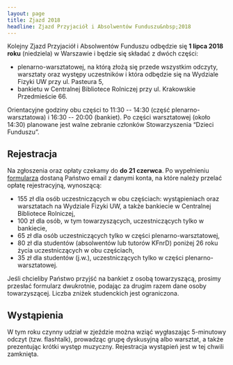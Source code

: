 ```yaml
---
layout: page
title: Zjazd 2018
headline: Zjazd Przyjaciół i Absolwentów Funduszu&nbsp;2018
---
```


Kolejny Zjazd Przyjaciół i Absolwentów Funduszu odbędzie się **1 lipca 2018 roku** (niedziela) w Warszawie i będzie się składać z dwóch części:
- plenarno-warsztatowej, na którą złożą się przede wszystkim odczyty, warsztaty oraz występy uczestników  i która odbędzie się na Wydziale Fizyki UW przy ul. Pasteura 5,
- bankietu w Centralnej Bibliotece Rolniczej przy ul. Krakowskie Przedmieście 66.

Orientacyjne godziny obu części to 11:30 -- 14:30 (część plenarno-warsztatowa) i 16:30 -- 20:00 (bankiet).
Po części warsztatowej (około 14:30) planowane jest walne zebranie członków Stowarzyszenia “Dzieci Funduszu”.

## Rejestracja

Na zgłoszenia oraz opłaty czekamy do **do 21 czerwca**.
Po wypełnieniu [formularza](https://goo.gl/forms/P4NeOZ8H3vyp02ZN2) dostaną Państwo email z danymi konta, na które należy przelać opłatę rejestracyjną, wynoszącą:
- 155 zł dla osób uczestniczących w obu częściach: wystąpieniach oraz warsztatach na Wydziale Fizyki UW, a także bankiecie w Centralnej Bibliotece Rolniczej,
- 100 zł dla osób, w tym towarzyszących, uczestniczących tylko w bankiecie,
- 65 zł dla osób uczestniczących tylko w części plenarno-warsztatowej,
- 80 zł dla studentów (absolwentów lub tutorów KFnrD) poniżej 26 roku życia uczestniczących w obu częściach,
- 35 zł dla studentów (j.w.), uczestniczących tylko w części plenarno-warsztatowej.

Jeśli chcieliby Państwo przyjść na bankiet z osobą towarzyszącą, prosimy przesłać formularz dwukrotnie, podając za drugim razem dane osoby towarzyszącej.
Liczba zniżek studenckich jest ograniczona.

## Wystąpienia

W tym roku czynny udział w zjeździe można wziąć wygłaszając 5-minutowy odczyt (tzw. flashtalk), prowadząc grupę dyskusyjną albo warsztat, a także prezentując krótki występ muzyczny.
Rejestracja wystąpień jest w tej chwili zamknięta.
